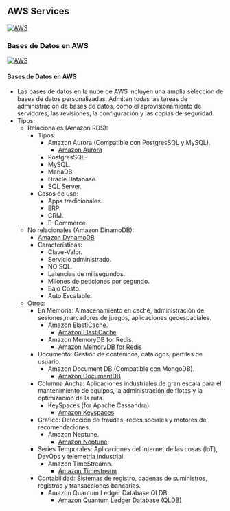 ## AWS Services
[![AWS](https://img.shields.io/badge/AWS_Services-ff9900?style=for-the-badge&logo=amazon&logoColor=white&labelColor=101010)](https://github.com/Alberto-mt/AWS/blob/main/AWS%20Services/AWS_Services.md)

### Bases de Datos en AWS
[![AWS](https://img.shields.io/badge/BBDD_en_AWS-447ac0?style=for-the-badge&logo=amazon&logoColor=white&labelColor=101010)](https://github.com/Alberto-mt/AWS/blob/main/AWS%20Services/Categorias/BBDD_en_AWS.md)

#### Bases de Datos en AWS
- Las bases de datos en la nube de AWS incluyen una amplia selección de bases de datos 
personalizadas. Admiten todas las tareas de administración de bases de datos, como el 
aprovisionamiento de servidores, las revisiones, la configuración y las copias de seguridad.
- Tipos:
	- Relacionales (Amazon RDS):
		- Tipos:
			- Amazon Aurora (Compatible con PostgresSQL y MySQL).
				- [Amazon Aurora](https://aws.amazon.com/es/rds/aurora/)
			- PostgresSQL-
			- MySQL.
			- MariaDB.
			- Oracle Database.
			- SQL Server.
		- Casos de uso:
			- Apps tradicionales.
			- ERP.
			- CRM.
			- E-Commerce.
	- No relacionales (Amazon DinamoDB):
		- [Amazon DynamoDB](https://aws.amazon.com/es/dynamodb/)
		- Características:
			- Clave-Valor.
			- Servicio administrado.
			- NO SQL.
			- Latencias de milisegundos.
			- Milones de peticiones por segundo.
			- Bajo Costo.
			- Auto Escalable.
	- Otros:
		- En Memoria: Almacenamiento en caché, administración de sesiones,marcadores 
		de juegos, aplicaciones geoespaciales.
			- Amazon ElastiCache.
				- [Amazon ElastiCache](https://aws.amazon.com/es/elasticache/)
			- Amazon MemoryDB for Redis.
				- [Amazon MemoryDB for Redis](https://aws.amazon.com/es/memorydb/)
		- Documento: Gestión de contenidos, catálogos, perfiles de usuario.
			- Amazon Document DB (Compatible con MongoDB).
				- [Amazon DocumentDB](https://aws.amazon.com/es/documentdb/)
		- Columna Ancha: Aplicaciones industriales de gran escala para el mantenimiento 
		de equipos, la administración de flotas y la optimización de la ruta.
			- KeySpaces (for Apache Cassandra).
				- [Amazon Keyspaces](https://aws.amazon.com/es/keyspaces/)
		- Gráfico: Detección de fraudes, redes sociales y motores de recomendaciones.
			- Amazon Neptune.
				- [Amazon Neptune](https://aws.amazon.com/es/neptune/)
		- Series Temporales: Aplicaciones del Internet de las cosas (loT), DevOps y
		telemetria industrial.
			- Amazon TimeStreamn.
				- [Amazon Timestream](https://aws.amazon.com/es/timestream/)
		- Contabilidad: Sistemas de registro, cadenas de suministros, registros y 
		transacciones bancarias.
			- Amazon Quantum Ledger Database QLDB.
				- [Amazon Quantum Ledger Database (QLDB)](https://aws.amazon.com/es/qldb/)

